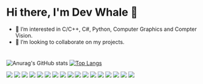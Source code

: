 <!---
sagar0710/sagar0710 is a ✨ special ✨ repository because its `README.md` (this file) appears on your GitHub profile.
You can click the Preview link to take a look at your changes.
--->
# Hi there, I'm Dev Whale 🐋 
- 👀 I’m interested in C/C++, C#, Python, Computer Graphics and Compter Vision.
- 💞️ I’m looking to collaborate on my projects.
# 
![Anurag's GitHub stats](https://github-readme-stats.vercel.app/api?username=sagar0710&show_icons=true&theme=radical)
[![Top Langs](https://github-readme-stats.vercel.app/api/top-langs/?username=sagar0710&layout=compact)](https://github.com/anuraghazra/github-readme-stats)

<img  src="https://img.shields.io/badge/C-00599C?style=for-the-badge&logo=c&logoColor=white"/>
<img  src="https://img.shields.io/badge/c++-%2300599C.svg?style=for-the-badge&logo=c%2B%2B&logoColor=white)"/>
<img  src="https://img.shields.io/badge/C%23-239120?style=for-the-badge&logo=c-sharp&logoColor=white"/>
<img  src="https://img.shields.io/badge/.NET-5C2D91?style=for-the-badge&logo=.net&logoColor=white"/>
<img  src="https://img.shields.io/badge/Qt-%23217346.svg?style=for-the-badge&logo=Qt&logoColor=white)"/>
<img  src="https://img.shields.io/badge/Python-3776AB?style=for-the-badge&logo=python&logoColor=white"/>
<img  src="https://img.shields.io/badge/HTML5-E34F26?style=for-the-badge&logo=html5&logoColor=white"/>
<img  src="https://img.shields.io/badge/CSS3-1572B6?style=for-the-badge&logo=css3&logoColor=white"/>
<img  src="https://img.shields.io/badge/java-%23ED8B00.svg?style=for-the-badge&logo=java&logoColor=white"/>
<img  src="https://img.shields.io/badge/MongoDB-%234ea94b.svg?style=for-the-badge&logo=mongodb&logoColor=white"/>
<img  src="https://img.shields.io/badge/mysql-%2300f.svg?style=for-the-badge&logo=mysql&logoColor=white"/>
<img  src="https://img.shields.io/badge/OpenGL-green.svg?style=for-the-badge&logo=opengl&logoColor=white"/>
<img  src="https://img.shields.io/badge/OpenCV-blue.svg?style=for-the-badge&logo=opencv&logoColor=white"/>
<img  src="https://img.shields.io/badge/PyTorch-%23EE4C2C.svg?style=for-the-badge&logo=PyTorch&logoColor=white"/>
<img  src="https://img.shields.io/badge/TensorFlow-%23FF6F00.svg?style=for-the-badge&logo=TensorFlow&logoColor=white"/>
<img  src="https://img.shields.io/badge/blender-%23F5792A.svg?style=for-the-badge&logo=blender&logoColor=white"/>
<img  src="https://img.shields.io/badge/FFmepg-blue.svg?style=for-the-badge&logo=ffmpeg&logoColor=white"/>
